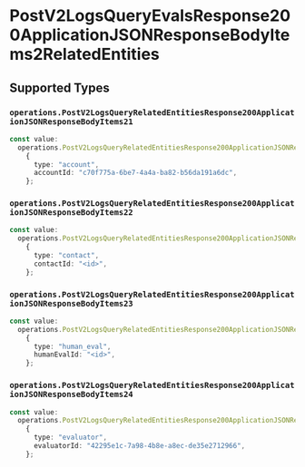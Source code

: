 # PostV2LogsQueryEvalsResponse200ApplicationJSONResponseBodyItems2RelatedEntities


## Supported Types

### `operations.PostV2LogsQueryRelatedEntitiesResponse200ApplicationJSONResponseBodyItems21`

```typescript
const value:
  operations.PostV2LogsQueryRelatedEntitiesResponse200ApplicationJSONResponseBodyItems21 =
    {
      type: "account",
      accountId: "c70f775a-6be7-4a4a-ba82-b56da191a6dc",
    };
```

### `operations.PostV2LogsQueryRelatedEntitiesResponse200ApplicationJSONResponseBodyItems22`

```typescript
const value:
  operations.PostV2LogsQueryRelatedEntitiesResponse200ApplicationJSONResponseBodyItems22 =
    {
      type: "contact",
      contactId: "<id>",
    };
```

### `operations.PostV2LogsQueryRelatedEntitiesResponse200ApplicationJSONResponseBodyItems23`

```typescript
const value:
  operations.PostV2LogsQueryRelatedEntitiesResponse200ApplicationJSONResponseBodyItems23 =
    {
      type: "human_eval",
      humanEvalId: "<id>",
    };
```

### `operations.PostV2LogsQueryRelatedEntitiesResponse200ApplicationJSONResponseBodyItems24`

```typescript
const value:
  operations.PostV2LogsQueryRelatedEntitiesResponse200ApplicationJSONResponseBodyItems24 =
    {
      type: "evaluator",
      evaluatorId: "42295e1c-7a98-4b8e-a8ec-de35e2712966",
    };
```

